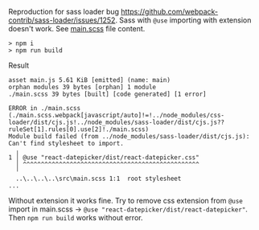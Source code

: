 Reproduction for sass loader bug https://github.com/webpack-contrib/sass-loader/issues/1252.
Sass with `@use` importing with extension doesn't work. See [main.scss](https://github.com/MirKml/sass-loader-bug/blob/main/src/main.scss) file content.


```
> npm i
> npm run build
```

Result 
```
asset main.js 5.61 KiB [emitted] (name: main)
orphan modules 39 bytes [orphan] 1 module
./main.scss 39 bytes [built] [code generated] [1 error]

ERROR in ./main.scss (./main.scss.webpack[javascript/auto]!=!../node_modules/css-loader/dist/cjs.js!../node_modules/sass-loader/dist/cjs.js??ruleSet[1].rules[0].use[2]!./main.scss)
Module build failed (from ../node_modules/sass-loader/dist/cjs.js):
Can't find stylesheet to import.
  ╷
1 │ @use "react-datepicker/dist/react-datepicker.css"
  │ ^^^^^^^^^^^^^^^^^^^^^^^^^^^^^^^^^^^^^^^^^^^^^^^^^
  ╵
  ..\..\..\..\src\main.scss 1:1  root stylesheet
...
```

Without extension it works fine. Try to remove css extension from `@use` import in main.scss -> `@use "react-datepicker/dist/react-datepicker"`. Then `npm run build` works without error.
